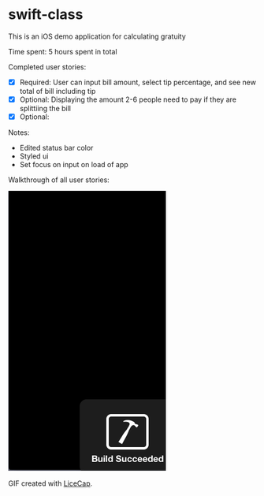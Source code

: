 # swift-class

This is an iOS demo application for calculating gratuity

Time spent: 5 hours spent in total

Completed user stories:

 * [x] Required: User can input bill amount, select tip percentage, and see new total of bill including tip
 * [x] Optional: Displaying the amount 2-6 people need to pay if they are splittiing the bill
 * [x] Optional: 
 
Notes:

 * Edited status bar color
 * Styled ui
 * Set focus on input on load of app

Walkthrough of all user stories:

![Video Walkthrough](anim_swiftclass_application.gif)

GIF created with [LiceCap](http://www.cockos.com/licecap/).

